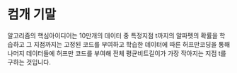 # 컴개 기말 

알고리즘의 핵심아이디어는 10만개의 데이터 중 특정지점 t까지의 알파펫의 확률을 학습하고 그 지점까지는 고정된 코드를 부여하고 
학습한 데이터에 따른 허프만코딩을 통해 나머지 데이터들에 허프만 코드를 부여해 전체 평균비트길이가 가장 작아지는 지점 t를 구하는 것입니다.
